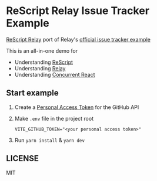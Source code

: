 # ReScript Relay Issue Tracker Example

[ReScript Relay](https://github.com/zth/rescript-relay) port of Relay's [official issue tracker example](https://github.com/relayjs/relay-examples/blob/main/issue-tracker)

This is an all-in-one demo for
- Understanding [ReScript](https://rescript-lang.org)
- Understanding [Relay](https://relay.dev/)
- Understanding [Concurrent React](https://reactjs.org/docs/concurrent-mode-intro.html)

## Start example

1. Create a [Personal Access Token](https://github.com/settings/tokens/new) for the GitHub API

2. Make `.env` file in the project root
   ```env
   VITE_GITHUB_TOKEN="<your personal access token>"
   ```

3. Run `yarn install` & `yarn dev`

## LICENSE

MIT
